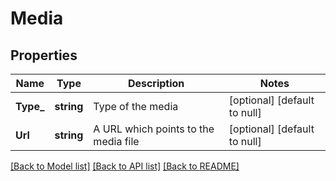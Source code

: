 # Media

## Properties
Name | Type | Description | Notes
------------ | ------------- | ------------- | -------------
**Type_** | **string** | Type of the media | [optional] [default to null]
**Url** | **string** | A URL which points to the media file | [optional] [default to null]

[[Back to Model list]](../README.md#documentation-for-models) [[Back to API list]](../README.md#documentation-for-api-endpoints) [[Back to README]](../README.md)


